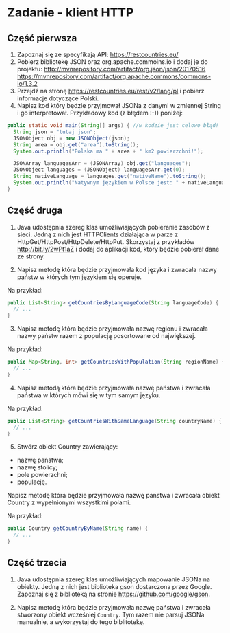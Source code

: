 # Zadanie - klient HTTP

## Część pierwsza

1. Zapoznaj się ze specyfikają API: https://restcountries.eu/
2. Pobierz bibliotekę JSON oraz org.apache.commoins.io i dodaj je do projektu:
http://mvnrepository.com/artifact/org.json/json/20170516
https://mvnrepository.com/artifact/org.apache.commons/commons-io/1.3.2
3. Przejdź na stronę https://restcountries.eu/rest/v2/lang/pl i pobierz informacje dotyczące Polski.
4. Napisz kod który będzie przyjmował JSONa z danymi w zmiennej String i go interpretował. Przykładowy kod (z błędem :-)) poniżej:
```java
public static void main(String[] args) { //w kodzie jest celowo błąd!
  String json = "tutaj json";
  JSONObject obj = new JSONObject(json);
  String area = obj.get("area").toString();
  System.out.println("Polska ma " + area + " km2 powierzchni!");

  JSONArray languagesArr = (JSONArray) obj.get("languages");
  JSONObject languages = (JSONObject) languagesArr.get(0);
  String nativeLanguage = languages.get("nativeName").toString();
  System.out.println("Natywnym językiem w Polsce jest: " + nativeLanguage);
}
```

## Część druga

1. Java udostępnia szereg klas umożliwiających pobieranie zasobów z sieci.
Jedną z nich jest HTTPClients działająca w parze z HttpGet/HttpPost/HttpDelete/HttpPut.
Skorzystaj z przykładów http://bit.ly/2wPt1aZ i dodaj do aplikacji kod, który będzie pobierał dane ze strony.

2. Napisz metodę która będzie przyjmowała kod języka i zwracała nazwy państw w których tym językiem się operuje.

Na przykład:

```java
public List<String> getCountriesByLanguageCode(String languageCode) {
  // ...
}
```

3. Napisz metodę która będzie przyjmowała nazwę regionu i zwracała nazwy państw razem z populacją posortowane od największej.

Na przykład:
```java
public Map<String, int> getCountriesWithPopulation(String regionName) {
  // ...
}
```

4. Napisz metodą która będzie przyjmowała nazwę państwa i zwracała państwa w których mówi się w tym samym języku.

Na przykład:
```java
public List<String> getCountriesWithSameLanguage(String countryName) {
  // ...
}
```

5. Stwórz obiekt Country zawierający:
* nazwę państwa;
* nazwę stolicy;
* pole powierzchni;
* populację.

Napisz metodę która będzie przyjmowała nazwę państwa i zwracała obiekt Country z wypełnionymi wszystkimi polami.

Na przykład:
```java
public Country getCountryByName(String name) {
  // ...
}
```

## Część trzecia

1. Java udostępnia szereg klas umożliwiających mapowanie JSONa na obiekty.
Jedną z nich jest biblioteka gson dostarczona przez Google.
Zapoznaj się z biblioteką na stronie https://github.com/google/gson.

2. Napisz metodę która będzie przyjmowała nazwę państwa i zwracała stworzony obiekt wcześniej `Country`.
Tym razem nie parsuj JSONa manualnie, a wykorzystaj do tego biblitotekę.

